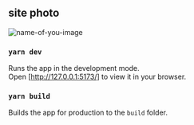 ## site photo

![name-of-you-image](./src/assets/gerich-restaurant-cover.png)

### `yarn dev`

Runs the app in the development mode.\
Open [http://127.0.0.1:5173/] to view it in your browser.


### `yarn build`

Builds the app for production to the `build` folder.